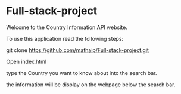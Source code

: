 # Full-stack-project
Welcome to the Country Information API website.

To use this application read the following steps:

git clone https://github.com/mathaip/Full-stack-project.git

Open index.html

type the Country you want to know about into the search bar.

the information will be display on the webpage below the search bar.
